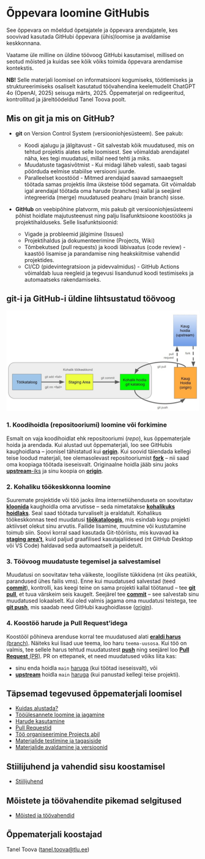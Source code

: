 # Õppevara loomine GitHubis
See õppevara on mõeldud õpetajatele ja õppevara arendajatele, kes soovivad kasutada GitHubi õppevara (ühis)loomise ja avaldamise keskkonnana.

Vaatame üle milline on üldine töövoog GitHubi kasutamisel, millised on seotud mõisted ja kuidas see kõik võiks toimida õppevara arendamise kontekstis.

**NB!** Selle materjali loomisel on informatsiooni kogumiseks, töötlemiseks ja struktureerimiseks osaliselt kasutatud töövahendina keelemudelit ChatGPT 4o (OpenAI, 2025) seisuga märts, 2025.
Õppematerjal on redigeeritud, kontrollitud ja järeltöödeldud Tanel Toova poolt. 

## Mis on git ja mis on GitHub?
* **git** on Version Control System (versiooniohjesüsteem). See pakub:
    - Koodi ajalugu ja jälgitavust - Git salvestab kõik muudatused, mis on tehtud projektis alates selle loomisest. See võimaldab arendajatel näha, kes tegi muudatusi, millal need tehti ja miks.
    - Muudatuste tagasivõtmist - Kui midagi läheb valesti, saab tagasi pöörduda eelmise stabiilse versiooni juurde.
    - Paralleelset koostööd - Mitmed arendajad saavad samaaegselt töötada samas projektis ilma üksteise tööd segamata. Git võimaldab igal arendajal töötada oma harude (branches) kallal ja seejärel integreerida (merge) muudatused peaharu (main branch) sisse.

* **GitHub** on veebipõhine platvorm, mis pakub git versiooniohjesüsteemi põhist hoidlate majutusteenust ning palju lisafunktsioone koostööks ja projektihalduseks.
 Selle lisafunktsioonid: 
    - Vigade ja probleemid jälgimine (Issues)
    - Projektihaldus ja dokumenteerimine (Projects, Wiki)
    - Tõmbekutsed (pull requests) ja koodi läbivaatus (code review) - kaastöö lisamise ja parandamise ning heakskiitmise  vahendid projektides.
    - CI/CD (pidevintegratsioon ja pidevvalmidus) - GitHub Actions võimaldab luua reegleid ja tegevusi lisandunud koodi testimiseks ja automaatseks rakendamiseks.



## git-i ja GitHub-i üldine lihtsustatud töövoog

![alt text](materjalid/meedia/töövoog.jpg)

### 1. Koodihoidla (repositooriumi) loomine või forkimine

Esmalt on vaja koodihoidlat ehk repositooriumi (*repo*), kus õppematerjale hoida ja arendada. Kui alustad uut õppematerjali, loo see GitHubis kaughoidlana – joonisel tähistatud kui [**origin**](materjalid/8_Moistete_ja_toovahendite_selgitused.md#origin). Kui soovid täiendada kellegi teise loodud materjali, tee olemasolevast repositooriumist [**fork**](materjalid/8_Moistete_ja_toovahendite_selgitused.md#repositooriumi-forkimine) – nii saad oma koopiaga töötada iseseisvalt. Originaalne hoidla jääb sinu jaoks [**upstream**-iks](materjalid/8_Moistete_ja_toovahendite_selgitused.md#upstream) ja sinu koopia on [**origin**](materjalid/8_Moistete_ja_toovahendite_selgitused.md#origin).

### 2. Kohaliku töökeskkonna loomine

Suuremate projektide või töö jaoks ilma internetiühenduseta on soovitatav [**kloonida**](materjalid/8_Moistete_ja_toovahendite_selgitused.md#repositooriumi-kloonimine) kaughoidla oma arvutisse – seda nimetatakse [**kohalikuks hoidlaks**](materjalid/8_Moistete_ja_toovahendite_selgitused.md#kohalik-hoidla). Seal saad töötada turvaliselt ja eraldatult. Kohalikus töökeskkonnas teed muudatusi [**töökataloogis**](materjalid/8_Moistete_ja_toovahendite_selgitused.md#töökataloog), mis esindab kogu projekti aktiivset olekut sinu arvutis. Failide lisamine, muutmine või kustutamine toimub siin. Soovi korral saad kasutada Git-tööriistu, mis kuvavad ka [**staging area’t**](materjalid/8_Moistete_ja_toovahendite_selgitused.md#staging-area), kuid paljud graafilised kasutajaliidesed (nt GitHub Desktop või VS Code) haldavad seda automaatselt ja peidetult.

### 3. Töövoog muudatuste tegemisel ja salvestamisel

Muudatusi on soovitatav teha väikeste, loogiliste tükkidena (nt üks peatükk, parandused ühes failis vms). Enne kui muudatused salvestad (teed [**commit**](materjalid/8_Moistete_ja_toovahendite_selgitused.md#commit)), kontrolli, kas keegi teine on sama projekti kallal töötanud – tee [**git pull**](materjalid/8_Moistete_ja_toovahendite_selgitused.md#pull), et tuua värskeim seis kaugelt. Seejärel tee [**commit**](materjalid/8_Moistete_ja_toovahendite_selgitused.md#commit) – see salvestab sinu muudatused lokaalselt. Kui oled valmis jagama oma muudatusi teistega, tee [**git push**](materjalid/8_Moistete_ja_toovahendite_selgitused.md#push), mis saadab need GitHubi kaughoidlasse ([origin](materjalid/8_Moistete_ja_toovahendite_selgitused.md#origin)).

### 4. Koostöö harude ja Pull Request’idega

Koostööl põhineva arenduse korral tee muudatused alati [**eraldi harus** (branch)](materjalid/8_Moistete_ja_toovahendite_selgitused.md#repositooriumi-haru-branch). Näiteks kui lisad uue teema, loo haru `teema-uusosa`. Kui töö on valmis, tee sellele harus tehtud muudatustest [**push**](materjalid/8_Moistete_ja_toovahendite_selgitused.md#push) ning seejärel loo [**Pull Request** (PR)](materjalid/8_Moistete_ja_toovahendite_selgitused.md#pull-request). PR on ettepanek, et need muudatused võiks liita kas:
- sinu enda hoidla `main` [haruga](materjalid/8_Moistete_ja_toovahendite_selgitused.md#repositooriumi-haru-branch) (kui töötad iseseisvalt), või
- [**upstream**](materjalid/8_Moistete_ja_toovahendite_selgitused.md#upstream) hoidla `main` [haruga](materjalid/8_Moistete_ja_toovahendite_selgitused.md#repositooriumi-haru-branch) (kui panustad kellegi teise projekti).

## Täpsemad tegevused õppematerjali loomisel
* [Kuidas alustada?](materjalid/1_Kuidas_alustada.md) 
* [Tööülesannete loomine ja jagamine](materjalid/2_Tooulesanded_ja_suhtlus.md) 
* [Harude kasutamine](materjalid/3_Harude_kasutamine.md) 
* [Pull Requestid](materjalid/4_Pull_Requestid.md) 
* [Töö organiseerimine Projects abil](materjalid/5_Projects_too_organiseerimine.md) 
* [Materjalide testimine ja tagasiside](materjalid/6_Tagasiside_ja_testimine.md) 
* [Materjalide avaldamine ja versioonid](materjalid/7_Versioonid_ja_avaldamine.md) 

## Stiilijuhend ja vahendid sisu koostamisel  
* [Stiilijuhend](materjalid/9_Uldine_stiilijuhend_ja_töövahendid.md)
## Mõistete ja töövahendite pikemad selgitused
* [Mõisted ja töövahendid](materjalid/8_Moistete_ja_toovahendite_selgitused.md) 


## Õppematerjali koostajad

Tanel Toova (tanel.toova@tlu.ee)